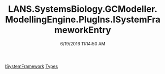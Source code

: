﻿---
title: LANS.SystemsBiology.GCModeller.ModellingEngine.PlugIns.ISystemFrameworkEntry
date: 6/19/2016 11:14:50 AM
---

[ISystemFramework](T-LANS.SystemsBiology.GCModeller.ModellingEngine.PlugIns.ISystemFrameworkEntry.ISystemFramework.html)
[Types](T-LANS.SystemsBiology.GCModeller.ModellingEngine.PlugIns.ISystemFrameworkEntry.Types.html)
